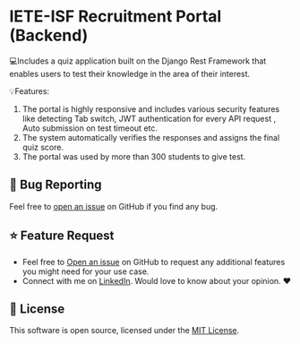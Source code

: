 # IETE-ISF Recruitment Portal (Backend)

💻Includes a quiz application built on the Django Rest Framework that enables users to test their knowledge in the area of their interest. 

💡Features:
  1) The portal is highly responsive and includes various security features like detecting Tab switch, JWT authentication for every API request , Auto submission on test timeout etc.
  2) The system automatically verifies the responses and assigns the final quiz score.
  3) The portal was used by more than 300 students to give test.
 

<a id="bug"></a>

## 🐛 Bug Reporting

Feel free to [open an issue](https://github.com/karthiksbh/RecPortal/issues) on GitHub if you find any bug.

<a id="feature-request"></a>

## ⭐ Feature Request

- Feel free to [Open an issue](https://github.com/karthiksbh/RecPortal/issues) on GitHub to request any additional features you might need for your use case.
- Connect with me on [LinkedIn](https://www.linkedin.com/in/kolhepawan/). Would love to know about your opinion. ❤️

<a id="license"></a>

## 📜 License

This software is open source, licensed under the [MIT License](https://github.com/karthiksbh/RecPortal/LICENSE).


